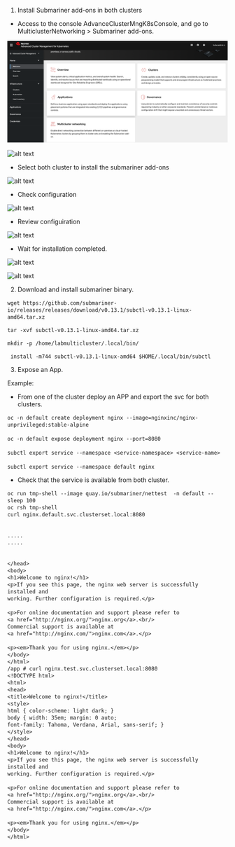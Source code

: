 1. Install Submariner add-ons in both clusters

* Access to the console AdvanceClusterMngK8sConsole, and go to MulticlusterNetworking > Submariner add-ons.
  
![alt text](https://github.com/vass-engineering/Demo-Openshif-multicluster/blob/master/DocsImages/AdvanceClusterMngK8sConsole.png)


![alt text](https://github.com/vass-engineering/Demo-Openshif-multicluster/blob/master/DocsImages/1InstallSubmarineradd-ons.png)



* Select both cluster to install the submariner add-ons 


![alt text](https://github.com/vass-engineering/Demo-Openshif-multicluster/blob/master/DocsImages/2InstallSubmarineradd-ons-ons.png)

* Check configuration

![alt text](https://github.com/vass-engineering/Demo-Openshif-multicluster/blob/master/DocsImages/3InstallSubmarineradd-ons.png)

* Review configuiration

![alt text](https://github.com/vass-engineering/Demo-Openshif-multicluster/blob/master/DocsImages/4InstallSubmarineradd-ons.png)


* Wait for installation completed.

![alt text](https://github.com/vass-engineering/Demo-Openshif-multicluster/blob/master/DocsImages/5InstallSubmarineradd-ons.png)

![alt text](https://github.com/vass-engineering/Demo-Openshif-multicluster/blob/master/DocsImages/6InstallSubmarineradd-ons.png)


2. Download and install submariner binary.

```
wget https://github.com/submariner-io/releases/releases/download/v0.13.1/subctl-v0.13.1-linux-amd64.tar.xz
```

```
tar -xvf subctl-v0.13.1-linux-amd64.tar.xz
```

```
mkdir -p /home/labmulticluster/.local/bin/
```

```
 install -m744 subctl-v0.13.1-linux-amd64 $HOME/.local/bin/subctl
```


3. Expose an App.

Example:

* From one of the cluster deploy an APP and export the svc for both clusters.


```
oc -n default create deployment nginx --image=nginxinc/nginx-unprivileged:stable-alpine

oc -n default expose deployment nginx --port=8080

subctl export service --namespace <service-namespace> <service-name>

subctl export service --namespace default nginx
```

* Check that the service is available from both cluster.

```
oc run tmp-shell --image quay.io/submariner/nettest  -n default --  sleep 100
oc rsh tmp-shell 
curl nginx.default.svc.clusterset.local:8080


.....
.....


</head>
<body>
<h1>Welcome to nginx!</h1>
<p>If you see this page, the nginx web server is successfully installed and
working. Further configuration is required.</p>

<p>For online documentation and support please refer to
<a href="http://nginx.org/">nginx.org</a>.<br/>
Commercial support is available at
<a href="http://nginx.com/">nginx.com</a>.</p>

<p><em>Thank you for using nginx.</em></p>
</body>
</html>
/app # curl nginx.test.svc.clusterset.local:8080
<!DOCTYPE html>
<html>
<head>
<title>Welcome to nginx!</title>
<style>
html { color-scheme: light dark; }
body { width: 35em; margin: 0 auto;
font-family: Tahoma, Verdana, Arial, sans-serif; }
</style>
</head>
<body>
<h1>Welcome to nginx!</h1>
<p>If you see this page, the nginx web server is successfully installed and
working. Further configuration is required.</p>

<p>For online documentation and support please refer to
<a href="http://nginx.org/">nginx.org</a>.<br/>
Commercial support is available at
<a href="http://nginx.com/">nginx.com</a>.</p>

<p><em>Thank you for using nginx.</em></p>
</body>
</html>
```
